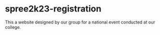 # spree2k23-registration
This a website designed by our group for a national event conducted at our college. 
